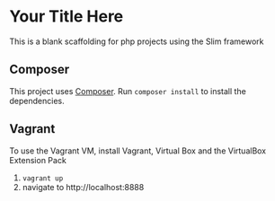 # Your Title Here

This is a blank scaffolding for php projects using the Slim framework

## Composer
This project uses [Composer](https://getcomposer.org). Run `composer install` to install the dependencies.

## Vagrant
To use the Vagrant VM, install Vagrant, Virtual Box and the VirtualBox Extension Pack

1. `vagrant up`
2. navigate to http://localhost:8888

